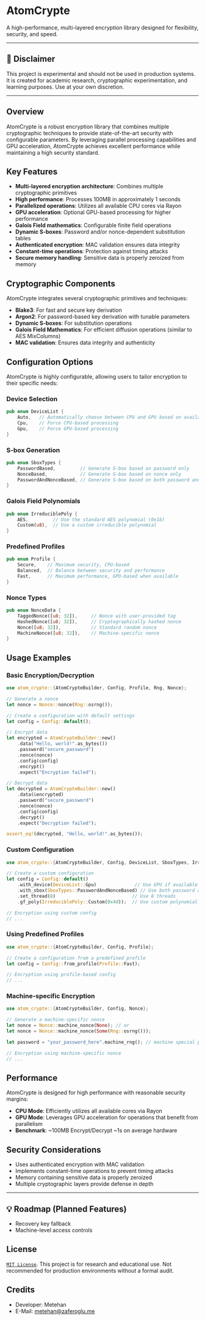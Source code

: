 # AtomCrypte

A high-performance, multi-layered encryption library designed for flexibility, security, and speed.

---

## 🚧 Disclaimer
This project is experimental and should not be used in production systems. It is created for academic research, cryptographic experimentation, and learning purposes. Use at your own discretion.

---

## Overview

AtomCrypte is a robust encryption library that combines multiple cryptographic techniques to provide state-of-the-art security with configurable parameters. By leveraging parallel processing capabilities and GPU acceleration, AtomCrypte achieves excellent performance while maintaining a high security standard.

## Key Features

- **Multi-layered encryption architecture**: Combines multiple cryptographic primitives
- **High performance**: Processes 100MB in approximately 1 seconds
- **Parallelized operations**: Utilizes all available CPU cores via Rayon
- **GPU acceleration**: Optional GPU-based processing for higher performance
- **Galois Field mathematics**: Configurable finite field operations
- **Dynamic S-boxes**: Password and/or nonce-dependent substitution tables
- **Authenticated encryption**: MAC validation ensures data integrity
- **Constant-time operations**: Protection against timing attacks
- **Secure memory handling**: Sensitive data is properly zeroized from memory

## Cryptographic Components

AtomCrypte integrates several cryptographic primitives and techniques:

- **Blake3**: For fast and secure key derivation
- **Argon2**: For password-based key derivation with tunable parameters
- **Dynamic S-boxes**: For substitution operations
- **Galois Field Mathematics**: For efficient diffusion operations (similar to AES MixColumns)
- **MAC validation**: Ensures data integrity and authenticity

## Configuration Options

AtomCrypte is highly configurable, allowing users to tailor encryption to their specific needs:

### Device Selection
```rust
pub enum DeviceList {
    Auto,   // Automatically choose between CPU and GPU based on availability
    Cpu,    // Force CPU-based processing
    Gpu,    // Force GPU-based processing
}
```

### S-box Generation
```rust
pub enum SboxTypes {
    PasswordBased,         // Generate S-box based on password only
    NonceBased,            // Generate S-box based on nonce only
    PasswordAndNonceBased, // Generate S-box based on both password and nonce
}
```

### Galois Field Polynomials
```rust
pub enum IrreduciblePoly {
    AES,         // Use the standard AES polynomial (0x1b)
    Custom(u8),  // Use a custom irreducible polynomial
}
```

### Predefined Profiles
```rust
pub enum Profile {
    Secure,    // Maximum security, CPU-based
    Balanced,  // Balance between security and performance
    Fast,      // Maximum performance, GPU-based when available
}
```

### Nonce Types
```rust
pub enum NonceData {
    TaggedNonce([u8; 32]),     // Nonce with user-provided tag
    HashedNonce([u8; 32]),     // Cryptographically hashed nonce
    Nonce([u8; 32]),           // Standard random nonce
    MachineNonce([u8; 32]),    // Machine-specific nonce
}
```

## Usage Examples

### Basic Encryption/Decryption

```rust
use atom_crypte::{AtomCrypteBuilder, Config, Profile, Rng, Nonce};

// Generate a nonce
let nonce = Nonce::nonce(Rng::osrng());

// Create a configuration with default settings
let config = Config::default();

// Encrypt data
let encrypted = AtomCrypteBuilder::new()
    .data("Hello, world!".as_bytes())
    .password("secure_password")
    .nonce(nonce)
    .config(config)
    .encrypt()
    .expect("Encryption failed");

// Decrypt data
let decrypted = AtomCrypteBuilder::new()
    .data(&encrypted)
    .password("secure_password")
    .nonce(nonce)
    .config(config)
    .decrypt()
    .expect("Decryption failed");

assert_eq!(decrypted, "Hello, world!".as_bytes());
```

### Custom Configuration

```rust
use atom_crypte::{AtomCrypteBuilder, Config, DeviceList, SboxTypes, IrreduciblePoly};

// Create a custom configuration
let config = Config::default()
    .with_device(DeviceList::Gpu)              // Use GPU if available
    .with_sbox(SboxTypes::PasswordAndNonceBased) // Use both password and nonce for S-box
    .set_thread(8)                            // Use 8 threads
    .gf_poly(IrreduciblePoly::Custom(0x4d));  // Use custom polynomial

// Encryption using custom config
// ...
```

### Using Predefined Profiles

```rust
use atom_crypte::{AtomCrypteBuilder, Config, Profile};

// Create a configuration from a predefined profile
let config = Config::from_profile(Profile::Fast);

// Encryption using profile-based config
// ...
```

### Machine-specific Encryption

```rust
use atom_crypte::{AtomCrypteBuilder, Config, Nonce};

// Generate a machine-specific nonce
let nonce = Nonce::machine_nonce(None); // or
let nonce = Nonce::machine_nonce(Some(Rng::osrng()));

let password = "your_password_here".machine_rng(); // machine special password

// Encryption using machine-specific nonce
// ...
```

## Performance

AtomCrypte is designed for high performance with reasonable security margins:

- **CPU Mode**: Efficiently utilizes all available cores via Rayon
- **GPU Mode**: Leverages GPU acceleration for operations that benefit from parallelism
- **Benchmark**: ~100MB Encrypt/Decrypt ~1s on average hardware

## Security Considerations

- Uses authenticated encryption with MAC validation
- Implements constant-time operations to prevent timing attacks
- Memory containing sensitive data is properly zeroized
- Multiple cryptographic layers provide defense in depth

---

## 💡 Roadmap (Planned Features)

- Recovery key fallback
- Machine-level access controls

## License

[`MIT License`](LICENSE). This project is for research and educational use. Not recommended for production environments without a formal audit.

## Credits

- Developer: Metehan
- E-Mail: metehan@zaferoglu.me
